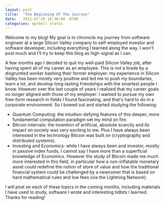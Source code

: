 ```yaml
---
layout: post
title:  "The Beginning Of The Journey"
date:   2021-07-29 16:30:00 -0700
categories: eprbell status
---
```

Welcome to my blog! My goal is to chronicle my journey from software engineer at a large Silicon Valley company to self-employed investor and software developer, including everything I learned along the way. I won't post much and I'll try to keep this blog as high-signal as I can.

A few months ago I decided to quit my well-paid Silicon Valley job, after having spent all of my career as an employee. This is not a tirade by a disgruntled worker bashing their former employer: my experience in Silicon Valley has been mostly very positive and led me to push my boundaries, learn a lot, and develop long-lasting friendships with the smartest people I know. However over the last couple of years I realized that my career goals no longer aligned with those of my employer: I wanted to pursue my own free-form research in fields I found fascinating, and that's hard to do in a corporate environment. So I bowed out and started studying the following:
- Quantum Computing: the intuition-defying features of this deeper, more fundamental computation paradigm set my mind on fire.
- Bitcoin internals: the invention of artificial, absolute scarcity and its impact on society was very exciting to me. Plus I have always been interested in the technology Bitcoin was built on (cryptography and distributed systems).
- Investing and Economics: while I have always been and investor, mostly in passive index funds, I cannot say I have more than a superficial knowledge of Economics. However the study of Bitcoin made me much more interested in this field, in particular how a non-inflatable monetary asset could redefine the notion of store of value and how the traditional financial system could be challenged by a newcomer that is based on hard mathematical rules and low fees (via the Lightning Network).

I will post on each of these topics in the coming months, including materials I have used to study, software I wrote and interesting tidbits I learned. Thanks for reading!
